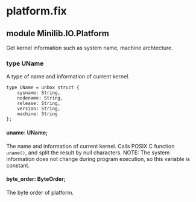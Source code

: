 # platform.fix

## module Minilib.IO.Platform

Get kernel information such as system name, machine archtecture.

### type UName

A type of name and information of current kernel.

```
type UName = unbox struct {
    sysname: String,
    nodename: String,
    release: String,
    version: String,
    machine: String
};
```
#### uname: UName;

The name and information of current kernel.
Calls POSIX C function `uname()`, and split the result by null characters.
NOTE: The system information does not change during program execution,
so this variable is constant.

#### byte_order: ByteOrder;

The byte order of platform.

